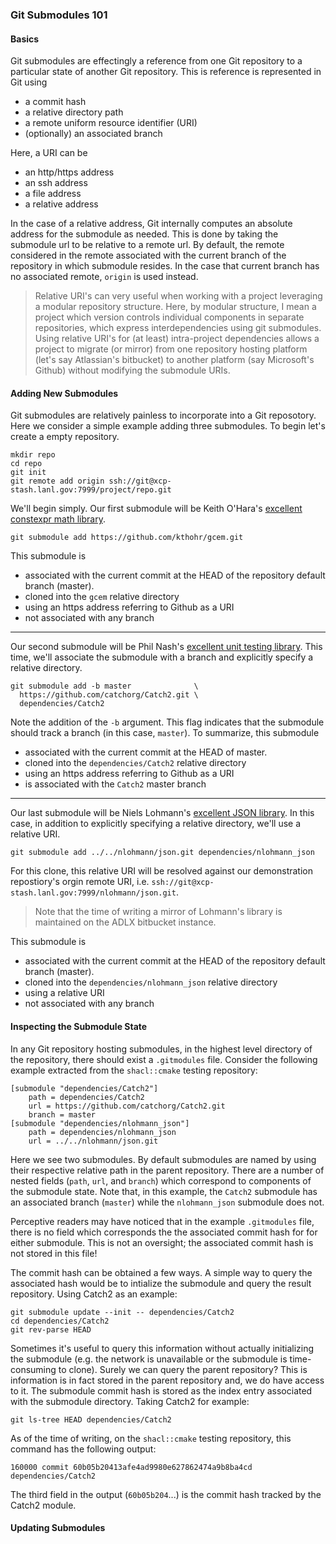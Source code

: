 ### Git Submodules 101 ###

#### Basics #####

Git submodules are effectingly a reference from one Git repository to a
particular state of another Git repository. This is reference is represented
in Git using

+ a commit hash
+ a relative directory path
+ a remote uniform resource identifier (URI)
+ (optionally) an associated branch

Here, a URI can be

+ an http/https address
+ an ssh address
+ a file address
+ a relative address

In the case of a relative address, Git internally computes an absolute address
for the submodule as needed. This is done by taking the submodule url to be
relative to a remote url. By default, the remote considered in the remote
associated with the current branch of the repository in which submodule resides.
In the case that current branch has no associated remote, `origin` is used
instead.

> Relative URI's can very useful when working with a project leveraging a
> modular repository structure. Here, by modular structure, I mean a project
> which version controls individual components in separate repositories, which
> express interdependencies using git submodules. Using relative URI's for
> (at least) intra-project dependencies allows a project to migrate (or mirror)
> from one repository hosting platform (let's say Atlassian's bitbucket) to
> another platform (say Microsoft's Github) without modifying the submodule
> URIs.

#### Adding New Submodules ####

Git submodules are relatively painless to incorporate into a Git reposotory.
Here we consider a simple example adding three submodules. To begin let's
create a empty repository.

```
mkdir repo
cd repo
git init
git remote add origin ssh://git@xcp-stash.lanl.gov:7999/project/repo.git
```

We'll begin simply. Our first submodule will be Keith O'Hara's
[excellent constexpr math library](https://github.com/kthohr/gcem.git).

```
git submodule add https://github.com/kthohr/gcem.git
```

This submodule is

+ associated with the current commit at the HEAD of the repository default
branch (master).
+ cloned into the `gcem` relative directory
+ using an https address referring to Github as a URI
+ not associated with any branch

------

Our second submodule will be Phil Nash's
[excellent unit testing library](https://github.com/catchorg/Catch2.git).
This time, we'll associate the submodule with a branch and explicitly specify
a relative directory.

```
git submodule add -b master              \
  https://github.com/catchorg/Catch2.git \
  dependencies/Catch2
```

Note the addition of the `-b` argument. This flag indicates that the submodule
should track a branch (in this case, `master`). To summarize, this submodule

+ associated with the current commit at the HEAD of master.
+ cloned into the `dependencies/Catch2` relative directory
+ using an https address referring to Github as a URI
+ is associated with the `Catch2` master branch

-----

Our last submodule will be Niels Lohmann's
[excellent JSON library](https://github.com/nlohmann/json.git).
In this case, in addition to explicitly specifying a relative directory, we'll
use a relative URI.

```
git submodule add ../../nlohmann/json.git dependencies/nlohmann_json
```

For this clone, this relative URI will be resolved against our demonstration
repostiory's orgin remote URI, i.e.
`ssh://git@xcp-stash.lanl.gov:7999/nlohmann/json.git`.

> Note that the time of writing a mirror of Lohmann's library is maintained on
> the ADLX bitbucket instance.

This submodule is

+ associated with the current commit at the HEAD of the repository default
branch (master).
+ cloned into the `dependencies/nlohmann_json` relative directory
+ using a relative URI
+ not associated with any branch


#### Inspecting the Submodule State #####

In any Git repository hosting submodules, in the highest level directory of the
repository, there should exist a `.gitmodules` file. Consider the following
example extracted from the `shacl::cmake` testing repository:

```
[submodule "dependencies/Catch2"]
	path = dependencies/Catch2
	url = https://github.com/catchorg/Catch2.git
	branch = master
[submodule "dependencies/nlohmann_json"]
	path = dependencies/nlohmann_json
	url = ../../nlohmann/json.git
```

Here we see two submodules. By default submodules are named by using their
respective relative path in the parent repository. There are a number of nested
fields (`path`, `url`, and `branch`) which correspond to components of the
submodule state. Note that, in this example, the `Catch2` submodule has an
associated branch (`master`) while the `nlohmann_json` submodule does not.

Perceptive readers may have noticed that in the example `.gitmodules` file,
there is no field which corresponds the the associated commit hash for for
either submodule. This is not an oversight; the associated commit hash is not
stored in this file!

The commit hash can be obtained a few ways. A simple way to query the associated
hash would be to intialize the submodule and query the result repository. Using
Catch2 as an example:

```
git submodule update --init -- dependencies/Catch2
cd dependencies/Catch2
git rev-parse HEAD
```

Sometimes it's useful to query this information without actually initializing
the submodule (e.g. the network is unavailable or the submodule is
time-consuming to clone). Surely we can query the parent repository? This is
information is in fact stored in the parent repository and, we do have access to
it. The submodule commit hash is stored as the index entry associated with the
submodule directory. Taking Catch2 for example:

```
git ls-tree HEAD dependencies/Catch2
```

As of the time of writing, on the `shacl::cmake` testing repository, this
command has the following output:

```
160000 commit 60b05b20413afe4ad9980e627862474a9b8ba4cd	dependencies/Catch2
```

The third field in the output (`60b05b204`...) is the commit hash tracked by
the Catch2 module.


#### Updating Submodules ####
